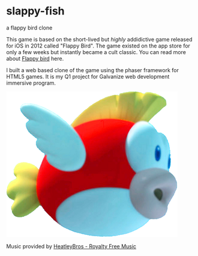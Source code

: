 # slappy-fish
a flappy bird clone


This game is based on the short-lived but *highly* addidictive game released for iOS in 2012 called "Flappy Bird". The game existed on the app store for only a few weeks but instantly became a cult classic. You can read more about [Flappy bird](https://en.wikipedia.org/wiki/Flappy_Bird) here.

I built a web based clone of the game using the phaser framework for HTML5 games. It is my Q1 project for Galvanize web development immersive program.

![Cheep Cheep Fish](/assets/cheep3d.png)

Music provided by [HeatleyBros - Royalty Free Music](https://youtu.be/TdXFHKjJopI) 
